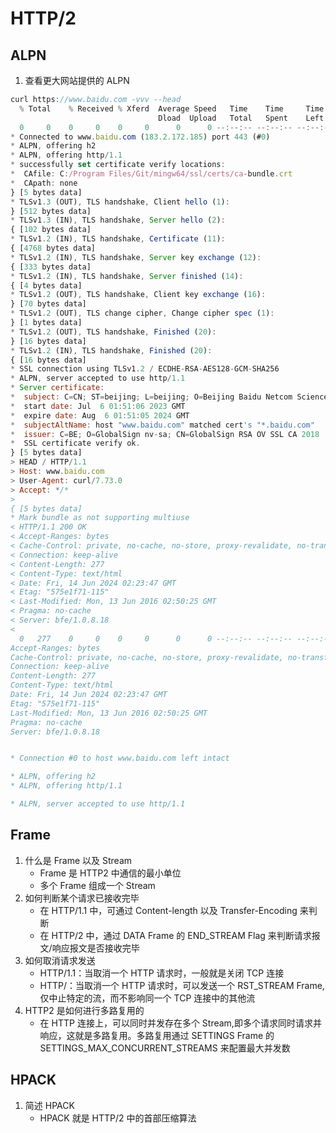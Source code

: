 # HTTP/2

## ALPN

1. 查看更大网站提供的 ALPN

```javascript
curl https://www.baidu.com -vvv --head
  % Total    % Received % Xferd  Average Speed   Time    Time     Time  Current
                                 Dload  Upload   Total   Spent    Left  Speed
  0     0    0     0    0     0      0      0 --:--:-- --:--:-- --:--:--     0*   Trying 183.2.172.185:443...
* Connected to www.baidu.com (183.2.172.185) port 443 (#0)
* ALPN, offering h2
* ALPN, offering http/1.1
* successfully set certificate verify locations:
*  CAfile: C:/Program Files/Git/mingw64/ssl/certs/ca-bundle.crt
*  CApath: none
} [5 bytes data]
* TLSv1.3 (OUT), TLS handshake, Client hello (1):
} [512 bytes data]
* TLSv1.3 (IN), TLS handshake, Server hello (2):
{ [102 bytes data]
* TLSv1.2 (IN), TLS handshake, Certificate (11):
{ [4768 bytes data]
* TLSv1.2 (IN), TLS handshake, Server key exchange (12):
{ [333 bytes data]
* TLSv1.2 (IN), TLS handshake, Server finished (14):
{ [4 bytes data]
* TLSv1.2 (OUT), TLS handshake, Client key exchange (16):
} [70 bytes data]
* TLSv1.2 (OUT), TLS change cipher, Change cipher spec (1):
} [1 bytes data]
* TLSv1.2 (OUT), TLS handshake, Finished (20):
} [16 bytes data]
* TLSv1.2 (IN), TLS handshake, Finished (20):
{ [16 bytes data]
* SSL connection using TLSv1.2 / ECDHE-RSA-AES128-GCM-SHA256
* ALPN, server accepted to use http/1.1
* Server certificate:
*  subject: C=CN; ST=beijing; L=beijing; O=Beijing Baidu Netcom Science Technology Co., Ltd; CN=baidu.com
*  start date: Jul  6 01:51:06 2023 GMT
*  expire date: Aug  6 01:51:05 2024 GMT
*  subjectAltName: host "www.baidu.com" matched cert's "*.baidu.com"
*  issuer: C=BE; O=GlobalSign nv-sa; CN=GlobalSign RSA OV SSL CA 2018
*  SSL certificate verify ok.
} [5 bytes data]
> HEAD / HTTP/1.1
> Host: www.baidu.com
> User-Agent: curl/7.73.0
> Accept: */*
>
{ [5 bytes data]
* Mark bundle as not supporting multiuse
< HTTP/1.1 200 OK
< Accept-Ranges: bytes
< Cache-Control: private, no-cache, no-store, proxy-revalidate, no-transform
< Connection: keep-alive
< Content-Length: 277
< Content-Type: text/html
< Date: Fri, 14 Jun 2024 02:23:47 GMT
< Etag: "575e1f71-115"
< Last-Modified: Mon, 13 Jun 2016 02:50:25 GMT
< Pragma: no-cache
< Server: bfe/1.0.8.18
<
  0   277    0     0    0     0      0      0 --:--:-- --:--:-- --:--:--     0HTTP/1.1 200 OK
Accept-Ranges: bytes
Cache-Control: private, no-cache, no-store, proxy-revalidate, no-transform
Connection: keep-alive
Content-Length: 277
Content-Type: text/html
Date: Fri, 14 Jun 2024 02:23:47 GMT
Etag: "575e1f71-115"
Last-Modified: Mon, 13 Jun 2016 02:50:25 GMT
Pragma: no-cache
Server: bfe/1.0.8.18


* Connection #0 to host www.baidu.com left intact

* ALPN, offering h2
* ALPN, offering http/1.1

* ALPN, server accepted to use http/1.1
```

## Frame

1. 什么是 Frame 以及 Stream
   - Frame 是 HTTP2 中通信的最小单位
   - 多个 Frame 组成一个 Stream
2. 如何判断某个请求已接收完毕
   - 在 HTTP/1.1 中，可通过 Content-length 以及 Transfer-Encoding 来判断
   - 在 HTTP/2 中，通过 DATA Frame 的 END_STREAM Flag 来判断请求报文/响应报文是否接收完毕
3. 如何取消请求发送
   - HTTP/1.1：当取消一个 HTTP 请求时，一般就是关闭 TCP 连接
   - HTTP/：当取消一个 HTTP 请求时，可以发送一个 RST_STREAM Frame,仅中止特定的流，而不影响同一个 TCP 连接中的其他流
4. HTTP2 是如何进行多路复用的
   - 在 HTTP 连接上，可以同时并发存在多个 Stream,即多个请求同时请求并响应，这就是多路复用。多路复用通过 SETTINGS Frame 的 SETTINGS_MAX_CONCURRENT_STREAMS 来配置最大并发数

## HPACK

1. 简述 HPACK
   - HPACK 就是 HTTP/2 中的首部压缩算法
